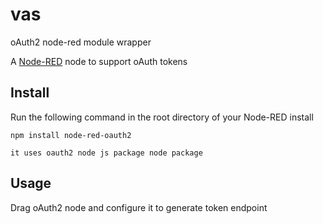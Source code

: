 vas
===

oAuth2 node-red module wrapper

A <a href="http://nodered.org" target="_new">Node-RED</a> node to support oAuth tokens

Install
-------

Run the following command in the root directory of your Node-RED install

    npm install node-red-oauth2

    it uses oauth2 node js package node package


Usage
-----

Drag oAuth2 node and configure it to generate token endpoint
